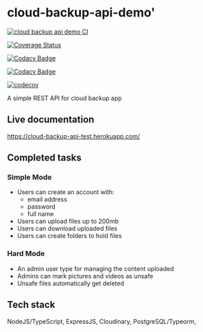 # cloud-backup-api-demo'

[![cloud backup api demo CI](https://github.com/okezieobi/cloud-backup-api-demo/actions/workflows/app.yml/badge.svg)](https://github.com/okezieobi/cloud-backup-api-demo/actions/workflows/app.yml)

[![Coverage Status](https://coveralls.io/repos/github/okezieobi/cloud-backup-api-demo/badge.svg?branch=main)](https://coveralls.io/github/okezieobi/cloud-backup-api-demo?branch=main)

[![Codacy Badge](https://app.codacy.com/project/badge/Grade/594ec18b1c80475aa3813ef13a1d2928)](https://www.codacy.com/gh/okezieobi/cloud-backup-api-demo/dashboard?utm_source=github.com&amp;utm_medium=referral&amp;utm_content=okezieobi/cloud-backup-api-demo&amp;utm_campaign=Badge_Grade)

[![Codacy Badge](https://app.codacy.com/project/badge/Coverage/594ec18b1c80475aa3813ef13a1d2928)](https://www.codacy.com/gh/okezieobi/cloud-backup-api-demo/dashboard?utm_source=github.com&utm_medium=referral&utm_content=okezieobi/cloud-backup-api-demo&utm_campaign=Badge_Coverage)

[![codecov](https://codecov.io/gh/okezieobi/cloud-backup-api-demo/branch/main/graph/badge.svg?token=mac5Ph4Yz5)](https://codecov.io/gh/okezieobi/cloud-backup-api-demo)

A simple REST API for  cloud backup app

## Live documentation

<https://cloud-backup-api-test.herokuapp.com/>

## Completed tasks

### Simple Mode

- Users can create an account with:
  - email address
  - password
  - full name
- Users can upload files up to 200mb
- Users can download uploaded files
- Users can create folders to hold files

### Hard Mode

- An admin user type for managing the content uploaded
- Admins can mark pictures and videos as unsafe
- Unsafe files automatically get deleted

## Tech stack

NodeJS/TypeScript, ExpressJS, Cloudinary, PostgreSQL/Typeorm,
